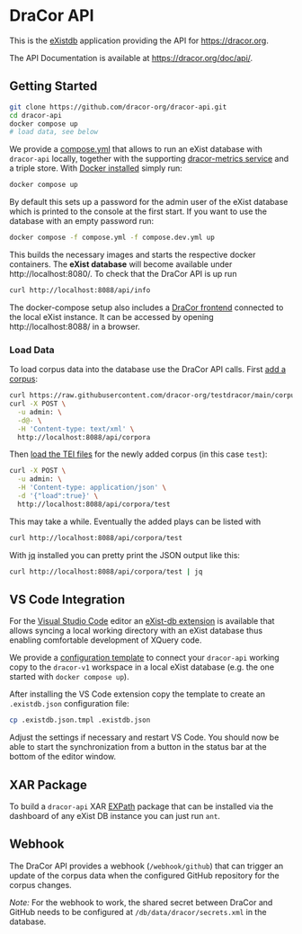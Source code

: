 # DraCor API

This is the [eXistdb](http://exist-db.org/) application providing the API for
https://dracor.org.

The API Documentation is available at https://dracor.org/doc/api/.

## Getting Started

```sh
git clone https://github.com/dracor-org/dracor-api.git
cd dracor-api
docker compose up
# load data, see below
```

We provide a [compose.yml](compose.yml) that allows to run an
eXist database with `dracor-api` locally, together with the supporting
[dracor-metrics service](https://github.com/dracor-org/dracor-metrics) and a
triple store. With [Docker installed](https://docs.docker.com/get-docker/)
simply run:

```sh
docker compose up
```

By default this sets up a password for the admin user of the eXist database
which is printed to the console at the first start. If you want to use the
database with an empty password run:

```sh
docker compose -f compose.yml -f compose.dev.yml up
```

This builds the necessary images and starts the respective docker containers.
The **eXist database** will become available under http://localhost:8080/.
To check that the DraCor API is up run

```sh
curl http://localhost:8088/api/info
```

The docker-compose setup also includes a
[DraCor frontend](https://github.com/dracor-org/dracor-frontend) connected to
the local eXist instance. It can be accessed by opening http://localhost:8088/
in a browser.

### Load Data

To load corpus data into the database use the DraCor API calls. First [add a
corpus](https://dracor.org/doc/api/#operations-admin-post-corpora):

```sh
curl https://raw.githubusercontent.com/dracor-org/testdracor/main/corpus.xml | \
curl -X POST \
  -u admin: \
  -d@- \
  -H 'Content-type: text/xml' \
  http://localhost:8088/api/corpora
```

Then
[load the TEI files](https://dracor.org/doc/api/#operations-admin-load-corpus)
for the newly added corpus (in this case `test`):

```sh
curl -X POST \
  -u admin: \
  -H 'Content-type: application/json' \
  -d '{"load":true}' \
  http://localhost:8088/api/corpora/test
```

This may take a while. Eventually the added plays can be listed with

```sh
curl http://localhost:8088/api/corpora/test
```

With [jq](https://stedolan.github.io/jq/) installed you can pretty print the
JSON output like this:

```sh
curl http://localhost:8088/api/corpora/test | jq
```

## VS Code Integration

For the [Visual Studio Code](https://code.visualstudio.com) editor an [eXist-db
extension](https://marketplace.visualstudio.com/items?itemName=eXist-db.existdb-vscode)
is available that allows syncing a local working directory with an eXist
database thus enabling comfortable development of XQuery code.

We provide a [configuration template](.existdb.json.tmpl) to connect your
`dracor-api` working copy to the `dracor-v1` workspace in a local eXist database
(e.g. the one started with `docker compose up`).

After installing the VS Code extension copy the template to create an
`.existdb.json` configuration file:

```sh
cp .existdb.json.tmpl .existdb.json
```

Adjust the settings if necessary and restart VS Code. You should now be able to
start the synchronization from a button in the status bar at the bottom of the
editor window.

## XAR Package

To build a `dracor-api` XAR [EXPath](http://expath.org/spec/pkg) package that
can be installed via the dashboard of any eXist DB instance you can just run
`ant`.

## Webhook

The DraCor API provides a webhook (`/webhook/github`) that can trigger an update
of the corpus data when the configured GitHub repository for the corpus changes.

*Note:* For the webhook to work, the shared secret between DraCor and GitHub
needs to be configured at `/db/data/dracor/secrets.xml` in the database.
